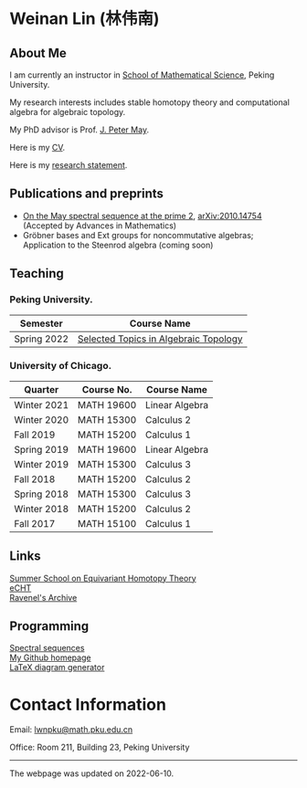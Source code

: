 # Weinan Lin (林伟南)
## About Me
I am currently an instructor in [School of Mathematical Science](http://english.math.pku.edu.cn/), Peking University.

My research interests includes stable homotopy theory and computational algebra for algebraic topology.

My PhD advisor is Prof. [J. Peter May](http://www.math.uchicago.edu/~may/).

Here is my [CV](./assets/pdf/CV.pdf).

Here is my [research statement](./assets/pdf/Research_Statement.pdf).

## Publications and preprints
* [On the May spectral sequence at the prime 2](https://arxiv.org/pdf/2010.14754.pdf), [arXiv:2010.14754](https://arxiv.org/abs/2010.14754) (Accepted by Advances in Mathematics)
* Gröbner bases and Ext groups for noncommutative algebras; Application to the Steenrod algebra (coming soon)
<!-- * A cross-page deduction system for spectral sequences (Programmed but not written in math) -->
  
## Teaching
### Peking University.

| Semester | Course Name |
|---|---|
| Spring 2022 | [Selected Topics in Algebraic Topology](./SelectedTopicsInAlgebraicTopology/index.html) |

### University of Chicago.

| Quarter | Course No. | Course Name |
|---|---|---|
| Winter 2021 | MATH 19600 | Linear Algebra |
| Winter 2020| MATH 15300 | Calculus 2 |
| Fall 2019 | MATH 15200 | Calculus 1 |
| Spring 2019 | MATH 19600 | Linear Algebra |
| Winter 2019 | MATH 15300 | Calculus 3 |
| Fall 2018 | MATH 15200 | Calculus 2 |
| Spring 2018 | MATH 15300 | Calculus 3 |
| Winter 2018 | MATH 15200 | Calculus 2 |
| Fall 2017 | MATH 15100 | Calculus 1 |


## Links
[Summer School on Equivariant Homotopy Theory](https://iwoat.github.io/)<br>
[eCHT](https://s.wayne.edu/echt/)<br>
[Ravenel's Archive](https://people.math.rochester.edu/faculty/doug/papers.html)<br>

## Programming
[Spectral sequences](./ss/index.html)<br>
[My Github homepage](https://github.com/WayneLin92)<br>
[LaTeX diagram generator](./programs/tex_diagrams/index.html)

# Contact Information
Email: lwnpku@math.pku.edu.cn

Office: Room 211, Building 23, Peking University


---
The webpage was updated on 2022-06-10.